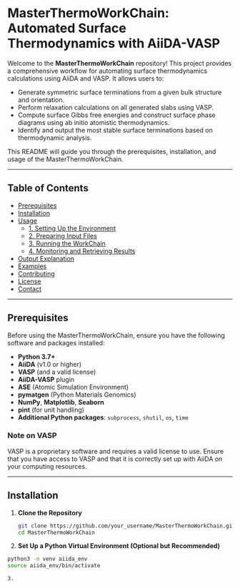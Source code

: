 # MasterThermoWorkChain: Automated Surface Thermodynamics with AiiDA-VASP

Welcome to the **MasterThermoWorkChain** repository! This project provides a comprehensive workflow for automating surface thermodynamics calculations using AiiDA and VASP. It allows users to:

- Generate symmetric surface terminations from a given bulk structure and orientation.
- Perform relaxation calculations on all generated slabs using VASP.
- Compute surface Gibbs free energies and construct surface phase diagrams using ab initio atomistic thermodynamics.
- Identify and output the most stable surface terminations based on thermodynamic analysis.

This README will guide you through the prerequisites, installation, and usage of the MasterThermoWorkChain.

---

## Table of Contents

- [Prerequisites](#prerequisites)
- [Installation](#installation)
- [Usage](#usage)
  - [1. Setting Up the Environment](#1-setting-up-the-environment)
  - [2. Preparing Input Files](#2-preparing-input-files)
  - [3. Running the WorkChain](#3-running-the-workchain)
  - [4. Monitoring and Retrieving Results](#4-monitoring-and-retrieving-results)
- [Output Explanation](#output-explanation)
- [Examples](#examples)
- [Contributing](#contributing)
- [License](#license)
- [Contact](#contact)

---

## Prerequisites

Before using the MasterThermoWorkChain, ensure you have the following software and packages installed:

- **Python 3.7+**
- **AiiDA** (v1.0 or higher)
- **VASP** (and a valid license)
- **AiiDA-VASP** plugin
- **ASE** (Atomic Simulation Environment)
- **pymatgen** (Python Materials Genomics)
- **NumPy**, **Matplotlib**, **Seaborn**
- **pint** (for unit handling)
- **Additional Python packages**: `subprocess`, `shutil`, `os`, `time`

### Note on VASP

VASP is a proprietary software and requires a valid license to use. Ensure that you have access to VASP and that it is correctly set up with AiiDA on your computing resources.

---

## Installation

1. **Clone the Repository**

   ```bash
   git clone https://github.com/your_username/MasterThermoWorkChain.git
   cd MasterThermoWorkChain

2. **Set Up a Python Virtual Environment (Optional but Recommended)**

  ```bash
python3 -m venv aiida_env
source aiida_env/bin/activate

3. 
